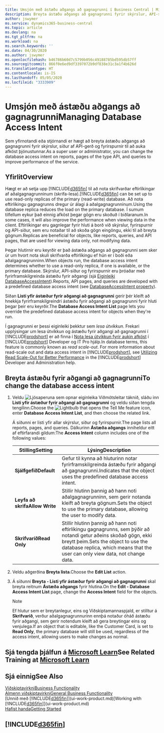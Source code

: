 ```yaml
---
title: Umsjón með ástæðu aðgangs að gagnagrunni í Business Central | Microsoft Docs
description: Breyta ástæðu aðgangs að gagnagrunni fyrir skýrslur, API-síður og fyrirspurnir.
author: jswymer
ms.service: dynamics365-business-central
ms.topic: article
ms.devlang: na
ms.tgt_pltfrm: na
ms.workload: na
ms.search.keywords: ''
ms.date: 04/30/2020
ms.author: jswymer
ms.openlocfilehash: b46786b60d7c5799b056c49188785bd595db57ff
ms.sourcegitcommit: 866f0e6ed9df3397072b9df838e31c3a1f4b626d
ms.translationtype: HT
ms.contentlocale: is-IS
ms.lasthandoff: 05/05/2020
ms.locfileid: "3333909"
---
```

# <a name="managing-database-access-intent"></a><span data-ttu-id="60911-103">Umsjón með ástæðu aðgangs að gagnagrunni</span><span class="sxs-lookup"><span data-stu-id="60911-103">Managing Database Access Intent</span></span> 

<span data-ttu-id="60911-104">Sem yfirnotandi eða stjórnandi er hægt að breyta ástæðu aðgangs að gagnagrunni fyrir skýrslur, síður af API-gerð og fyrirspurnir til að auka afköst þjónustunnar.</span><span class="sxs-lookup"><span data-stu-id="60911-104">As a super user or administrator, you can change the database access intent on reports, pages of the type API, and queries to improve performance of the service.</span></span>

## <a name="overview"></a><span data-ttu-id="60911-105">Yfirlit</span><span class="sxs-lookup"><span data-stu-id="60911-105">Overview</span></span>

<span data-ttu-id="60911-106">Hægt er að setja upp [!INCLUDE[d365fin](includes/d365fin_md.md)] til að nota skrifvarðar eftirlíkingar af aðalgagnagrunninum (skrifa-lesa).</span><span class="sxs-lookup"><span data-stu-id="60911-106">[!INCLUDE[d365fin](includes/d365fin_md.md)] can be set up to use read-only replicas of the primary (read-write) database.</span></span> <span data-ttu-id="60911-107">Að nota eftirlíkingu gagnagrunns dregur úr álagi á aðalgagnagrunninum.</span><span class="sxs-lookup"><span data-stu-id="60911-107">Using the database replica reduces the load on the primary database.</span></span> <span data-ttu-id="60911-108">Í sumum tilfellum eykur það einnig afköst þegar gögn eru skoðuð í biðlaranum.</span><span class="sxs-lookup"><span data-stu-id="60911-108">In some cases, it will also improve the performance when viewing data in the client.</span></span> <span data-ttu-id="60911-109">Eftirlíkingar eru gagnlegar fyrir hluti á borð við skýrslur, fyrirspurnir og API-síður, sem eru notaðar til að skoða gögn eingöngu, ekki til að breyta gögnum.</span><span class="sxs-lookup"><span data-stu-id="60911-109">Replicas are beneficial for objects, like reports, queries, and API pages, that are used for viewing data only, not modifying data.</span></span>

<span data-ttu-id="60911-110">Þegar hlutirnir eru keyrðir er það ástæða aðgangs að gagnagrunni sem sker úr um hvort nota skuli skrifvarða eftirlíkingu ef hún er í boði eða aðalgagnagrunninn.</span><span class="sxs-lookup"><span data-stu-id="60911-110">When objects run, the database access intent determines whether to use a read-only replica, if one is available, or the primary database.</span></span> <span data-ttu-id="60911-111">Skýrslur, API-síður og fyrirspurnir eru þróaðar með fyrirframskilgreinda ástæðu fyrir aðgangi (sjá [Eiginleiki DatabaseAccessIntent](/dynamics365/business-central/dev-itpro/developer/properties/devenv-dataaccessintent-property)).</span><span class="sxs-lookup"><span data-stu-id="60911-111">Reports, API pages, and queries are developed with a predefined database access intent (see [DatabaseAccessIntent property](/dynamics365/business-central/dev-itpro/developer/properties/devenv-dataaccessintent-property)).</span></span>

<span data-ttu-id="60911-112">Síðan **Listi yfir ástæður fyrir aðgangi að gagnagrunni** gerir þér kleift að hnekkja fyrirframskilgreindri ástæðu fyrir aðgangi að gagnagrunni fyrir hluti þegar þeir eru keyrðir.</span><span class="sxs-lookup"><span data-stu-id="60911-112">The **Database Access Intent List** page lets you override the predefined database access intent for objects when they're run.</span></span>

<span data-ttu-id="60911-113">Í gagnagrunni er þessi eiginleiki þekktur sem *lesa útvíkkun*. Frekari upplýsingar um lesa útvíkkun og ástæðu fyrir aðgangi að gagnagrunni í [!INCLUDE[prodshort](includes/prodshort.md)] er að finna í [Nota lesa útvíkkun fyrir aukin afköst](/dynamics365/business-central/dev-itpro/administration/database-read-scale-out-overview) í [!INCLUDE[prodshort](includes/prodshort.md)] Developer og IT Pro hjálp.</span><span class="sxs-lookup"><span data-stu-id="60911-113">In database terms, this feature is commonly known as *read scale-out*. For more information about read-scale out and data access intent in [!INCLUDE[prodshort](includes/prodshort.md)], see [Utilizing Read Scale-Out for Better Performance](/dynamics365/business-central/dev-itpro/administration/database-read-scale-out-overview) in the [!INCLUDE[prodshort](includes/prodshort.md)] Developer and Administration help.</span></span>

## <a name="to-change-the-database-access-intent"></a><span data-ttu-id="60911-114">Breyta ástæðu fyrir aðgangi að gagnagrunni</span><span class="sxs-lookup"><span data-stu-id="60911-114">To change the database access intent</span></span>

1. <span data-ttu-id="60911-115">Veldu ![Ljósaperuna sem opnar eiginleika Viðmótsleitar](media/ui-search/search_small.png "Segðu mér hvað þú vilt gera") táknið, sláðu inn **Listi yfir ástæður fyrir aðgangi að gagnagrunni** og veldu síðan tengda tengilinn.</span><span class="sxs-lookup"><span data-stu-id="60911-115">Choose the ![Lightbulb that opens the Tell Me feature](media/ui-search/search_small.png "Tell me what you want to do") icon, enter **Database Access Intent List**, and then choose the related link.</span></span>

    <span data-ttu-id="60911-116">Á síðunni er listi yfir allar skýrslur, síður og fyrirspurnir.</span><span class="sxs-lookup"><span data-stu-id="60911-116">The page lists all reports, pages, and queries.</span></span> <span data-ttu-id="60911-117">Dálkurinn **Ástæða aðgangs** inniheldur eitt af eftirfarandi gildum:</span><span class="sxs-lookup"><span data-stu-id="60911-117">The **Access Intent** column includes one of the following values:</span></span>

    |<span data-ttu-id="60911-118">**Stilling**</span><span class="sxs-lookup"><span data-stu-id="60911-118">**Setting**</span></span>|<span data-ttu-id="60911-119">**Lýsing**</span><span class="sxs-lookup"><span data-stu-id="60911-119">**Description**</span></span>|  
    |------------|-------------|  
    |<span data-ttu-id="60911-120">**Sjálfgefið**</span><span class="sxs-lookup"><span data-stu-id="60911-120">**Default**</span></span>|<span data-ttu-id="60911-121">Gefur til kynna að hluturinn notar fyrirframskilgreinda ástæðu fyrir aðgangi að gagnagrunni.</span><span class="sxs-lookup"><span data-stu-id="60911-121">Indicates that the object uses the predefined database access intent.</span></span>|
    |<span data-ttu-id="60911-122">**Leyfa að skrifa**</span><span class="sxs-lookup"><span data-stu-id="60911-122">**Allow Write**</span></span>|<span data-ttu-id="60911-123">Stillir hlutinn þannig að hann noti aðalgagnagrunninn, sem gerir notanda kleift að breyta gögnum.</span><span class="sxs-lookup"><span data-stu-id="60911-123">Sets the object to use the primary database, allowing the user to modify data.</span></span>|
    |<span data-ttu-id="60911-124">**Skrifvarið**</span><span class="sxs-lookup"><span data-stu-id="60911-124">**Read Only**</span></span>|<span data-ttu-id="60911-125">Stillir hlutinn þannig að hann noti eftirlíkingu gagnagrunns, sem þýðir að notandi getur aðeins skoðað gögn, ekki breytt þeim.</span><span class="sxs-lookup"><span data-stu-id="60911-125">Sets the object to use the database replica, which means that the user can only view data, not change data.</span></span>|

2. <span data-ttu-id="60911-126">Veldu aðgerðina **Breyta lista**.</span><span class="sxs-lookup"><span data-stu-id="60911-126">Choose the **Edit List** action.</span></span>

3. <span data-ttu-id="60911-127">Á síðunni **Breyta - Listi yfir ástæður fyrir aðgangi að gagnagrunni** skal breyta reitnum **Ástæða aðgangs** fyrir hlutina.</span><span class="sxs-lookup"><span data-stu-id="60911-127">On the **Edit - Database Access Intent List** page, change the **Access Intent** field for the objects.</span></span>

    > [!NOTE]
    > <span data-ttu-id="60911-128">Ef hlutur sem er breytanlegur, eins og Viðskiptamannaspjald, er stilltur á **Skrifvarið**, verður aðalgagnagrunnurinn ennþá notaður óháð ástæðu fyrir aðgangi, sem gerir notendum kleift að gera breytingar eins og venjulega.</span><span class="sxs-lookup"><span data-stu-id="60911-128">If an object that is editable, like the Customer Card, is set to **Read Only**, the primary database will still be used, regardless of the access intent, allowing users to make changes as normal.</span></span>

## <a name="see-related-training-at-microsoft-learn"></a><span data-ttu-id="60911-129">Sjá tengda þjálfun á [Microsoft Learn](/learn/paths/deploy-configure-dynamics-365-business-central/)</span><span class="sxs-lookup"><span data-stu-id="60911-129">See Related Training at [Microsoft Learn](/learn/paths/deploy-configure-dynamics-365-business-central/)</span></span>

## <a name="see-also"></a><span data-ttu-id="60911-130">Sjá einnig</span><span class="sxs-lookup"><span data-stu-id="60911-130">See Also</span></span>
[<span data-ttu-id="60911-131">Viðskiptavirkni</span><span class="sxs-lookup"><span data-stu-id="60911-131">Business Functionality</span></span>](across-business-functionality.md)  
[<span data-ttu-id="60911-132">Almenn viðskiptavirkni</span><span class="sxs-lookup"><span data-stu-id="60911-132">General Business Functionality</span></span>](ui-across-business-areas.md)  
<span data-ttu-id="60911-133">[Unnið með [!INCLUDE[d365fin](includes/d365fin_md.md)]](ui-work-product.md)</span><span class="sxs-lookup"><span data-stu-id="60911-133">[Working with [!INCLUDE[d365fin](includes/d365fin_md.md)]](ui-work-product.md)</span></span>  
[<span data-ttu-id="60911-134">Hafist handa</span><span class="sxs-lookup"><span data-stu-id="60911-134">Getting Started</span></span>](product-get-started.md)    

## [!INCLUDE[d365fin](includes/free_trial_md.md)]  
